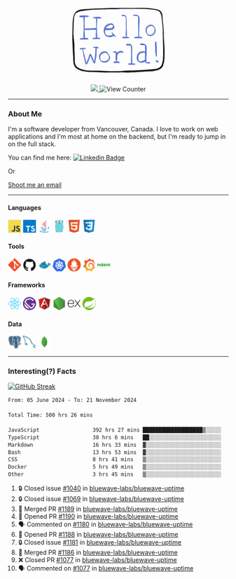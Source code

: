 <div align="center">
    <img src="./img/hello_world.webp" height="200px" width="">
    <div>
        <a href="https://www.linkedin.com/in/ajhollid">
            <img src="https://img.shields.io/badge/LinkedIn-blue"/>
        </a>
        <img src="https://komarev.com/ghpvc/?username=ajhollid&color=yellow" alt="View Counter">
    </div>
</div>

---

### About Me

I'm a software developer from Vancouver, Canada. I love to work on web applications and I'm most at home on the backend, but I'm ready to jump in on the full stack.

You can find me here: [![Linkedin Badge](https://img.shields.io/badge/-ajhollid-blue?style=flat&logo=Linkedin&logoColor=white)](https://www.linkedin.com/in/ajhollid)

Or

[Shoot me an email](mailto:ajhollid@gmail.com)

---

#### Languages

<div>
    <img src="./img/devicons/javascript-original.svg" width=30 height=30 alt="JavaScript">
    <img src="/img/devicons/typescript-original.svg" width=30 height=30 alt="TypeScript">
    <img src="./img/devicons/java-original.svg" width=30 height=30 alt="Java">
    <img src="./img/devicons/go-original.svg" width=30 height=30 alt="Golang">
    <img src="./img/devicons/html5-original.svg" width=30 height=30 alt="HTML 5">
    <img src="./img/devicons/css3-original.svg" width=30 height=30 alt="CSS 3">
</div>

#### Tools

<div>
    <img src="./img/devicons/git-original.svg" width=30 height=30 alt="Git">
    <img src="./img/devicons/github-original.svg" width=30 height=30 alt="Github">
    <img src="./img/devicons/docker-original.svg" width=30 
    height=30 alt="Docker">
    <img src="./img/devicons/kubernetes-original.svg" width=30 height=30 alt="K8">
    <img src="./img/devicons/prometheus-original.svg" width=30 height=30 alt="Prometheus">
    <img src="./img/devicons/grafana-original.svg" width=30 height=30 alt="Grafana">
    <img src="./img/devicons/nginx-original.svg" width=30 height=30 alt="Nginx">
</div>

#### Frameworks

<div>
    <img src="./img/devicons/react-original.svg" width=30 height=30 alt="React">
    <img src="./img/devicons/gatsby-original.svg" width=30 height=30 alt="Gatsby">
    <img src="./img/devicons/angularjs-original.svg" width=30 height=30 alt="AngularJS">
    <img src="./img/devicons/nodejs-original.svg" width=30 height=30 alt="NodeJS">
    <img src="./img/devicons/express-original.svg" width=30 height=30 alt="Express">
    <img src="./img/devicons/spring-original.svg" width=30 height=30 alt="Spring">
</div>

#### Data

<div>
    <img src="./img/devicons/postgresql-original.svg" width=30 height=30 alt="Postgresql">
    <img src="./img/devicons/mysql-original.svg" width=30 height=30 alt="Mysql">
    <img src="./img/devicons/mongodb-original.svg" width=30 height=30 alt="MongoDB">
</div>

---

### Interesting(?) Facts

[![GitHub Streak](http://github-readme-streak-stats.herokuapp.com?user=ajhollid)](https://git.io/streak-stats)

 <!--START_SECTION:waka-->

```txt
From: 05 June 2024 - To: 21 November 2024

Total Time: 500 hrs 26 mins

JavaScript                 392 hrs 27 mins ███████████████████▒░░░░░   77.84 %
TypeScript                 38 hrs 6 mins   ██░░░░░░░░░░░░░░░░░░░░░░░   07.56 %
Markdown                   16 hrs 33 mins  ▓░░░░░░░░░░░░░░░░░░░░░░░░   03.28 %
Bash                       13 hrs 53 mins  ▓░░░░░░░░░░░░░░░░░░░░░░░░   02.75 %
CSS                        8 hrs 41 mins   ▒░░░░░░░░░░░░░░░░░░░░░░░░   01.72 %
Docker                     5 hrs 49 mins   ▒░░░░░░░░░░░░░░░░░░░░░░░░   01.16 %
Other                      3 hrs 45 mins   ▒░░░░░░░░░░░░░░░░░░░░░░░░   00.75 %
```

<!--END_SECTION:waka-->


<!--START_SECTION:activity-->
1. 🔒 Closed issue [#1040](https://github.com/bluewave-labs/bluewave-uptime/issues/1040) in [bluewave-labs/bluewave-uptime](https://github.com/bluewave-labs/bluewave-uptime)
2. 🔒 Closed issue [#1069](https://github.com/bluewave-labs/bluewave-uptime/issues/1069) in [bluewave-labs/bluewave-uptime](https://github.com/bluewave-labs/bluewave-uptime)
3. 🎉 Merged PR [#1189](https://github.com/bluewave-labs/bluewave-uptime/pull/1189) in [bluewave-labs/bluewave-uptime](https://github.com/bluewave-labs/bluewave-uptime)
4. 💪 Opened PR [#1190](https://github.com/bluewave-labs/bluewave-uptime/pull/1190) in [bluewave-labs/bluewave-uptime](https://github.com/bluewave-labs/bluewave-uptime)
5. 🗣 Commented on [#1180](https://github.com/bluewave-labs/bluewave-uptime/issues/1180#issuecomment-2495399863) in [bluewave-labs/bluewave-uptime](https://github.com/bluewave-labs/bluewave-uptime)
6. 💪 Opened PR [#1188](https://github.com/bluewave-labs/bluewave-uptime/pull/1188) in [bluewave-labs/bluewave-uptime](https://github.com/bluewave-labs/bluewave-uptime)
7. 🔒 Closed issue [#1181](https://github.com/bluewave-labs/bluewave-uptime/issues/1181) in [bluewave-labs/bluewave-uptime](https://github.com/bluewave-labs/bluewave-uptime)
8. 🎉 Merged PR [#1186](https://github.com/bluewave-labs/bluewave-uptime/pull/1186) in [bluewave-labs/bluewave-uptime](https://github.com/bluewave-labs/bluewave-uptime)
9. ❌ Closed PR [#1077](https://github.com/bluewave-labs/bluewave-uptime/pull/1077) in [bluewave-labs/bluewave-uptime](https://github.com/bluewave-labs/bluewave-uptime)
10. 🗣 Commented on [#1077](https://github.com/bluewave-labs/bluewave-uptime/pull/1077#issuecomment-2495214116) in [bluewave-labs/bluewave-uptime](https://github.com/bluewave-labs/bluewave-uptime)
<!--END_SECTION:activity-->
